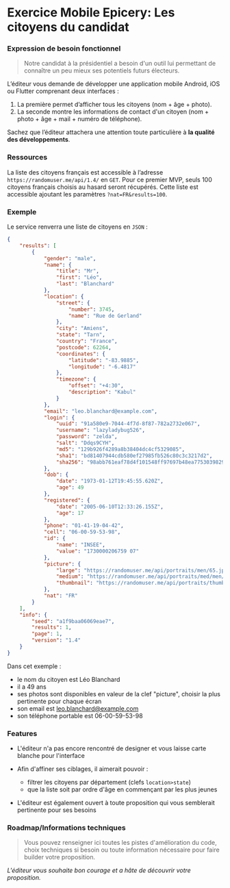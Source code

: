 # Exercice Mobile Epicery: Les citoyens du candidat

### Expression de besoin fonctionnel

> Notre candidat à la présidentiel a besoin d'un outil lui permettant de connaître un peu mieux ses potentiels futurs électeurs.

L’éditeur vous demande de développer une application mobile Android, iOS ou Flutter comprenant deux interfaces :

1. La première permet d’afficher tous les citoyens (nom +  âge + photo).
2. La seconde montre les informations de contact d'un citoyen (nom + photo + âge + mail + numéro de téléphone).

Sachez que l’éditeur attachera une attention toute particulière à __la qualité des développements__.
&nbsp;

### Ressources

La liste des citoyens français est accessible à l’adresse `https://randomuser.me/api/1.4/` en `GET`.
Pour ce premier MVP, seuls 100 citoyens français choisis au hasard seront récupérés. Cette liste est accessible ajoutant les paramètres `?nat=FR&results=100`.

### Exemple

Le service renverra une liste de citoyens en `JSON` :

```json
{
    "results": [
        {
            "gender": "male",
            "name": {
                "title": "Mr",
                "first": "Léo",
                "last": "Blanchard"
            },
            "location": {
                "street": {
                    "number": 3745,
                    "name": "Rue de Gerland"
                },
                "city": "Amiens",
                "state": "Tarn",
                "country": "France",
                "postcode": 62264,
                "coordinates": {
                    "latitude": "-83.9885",
                    "longitude": "-6.4817"
                },
                "timezone": {
                    "offset": "+4:30",
                    "description": "Kabul"
                }
            },
            "email": "leo.blanchard@example.com",
            "login": {
                "uuid": "91a580e9-7044-4f7d-8f87-782a2732e067",
                "username": "lazyladybug526",
                "password": "zelda",
                "salt": "Ddqs9CYH",
                "md5": "129b926f4289a8b38404dc4cf5329085",
                "sha1": "bd81407944cdb580ef27985fb526c80c3c3217d2",
                "sha256": "98abb761eaf78d4f101548ff97697b48ea7753039829c42b9ba17c5cd7727c5b"
            },
            "dob": {
                "date": "1973-01-12T19:45:55.620Z",
                "age": 49
            },
            "registered": {
                "date": "2005-06-10T12:33:26.155Z",
                "age": 17
            },
            "phone": "01-41-19-04-42",
            "cell": "06-00-59-53-98",
            "id": {
                "name": "INSEE",
                "value": "1730000206759 07"
            },
            "picture": {
                "large": "https://randomuser.me/api/portraits/men/65.jpg",
                "medium": "https://randomuser.me/api/portraits/med/men/65.jpg",
                "thumbnail": "https://randomuser.me/api/portraits/thumb/men/65.jpg"
            },
            "nat": "FR"
        }
    ],
    "info": {
        "seed": "a1f9baa06069eae7",
        "results": 1,
        "page": 1,
        "version": "1.4"
    }
}
```

Dans cet exemple :

- le nom du citoyen est Léo Blanchard
- il a 49 ans
- ses photos sont disponibles en valeur de la clef "picture", choisir la plus pertinente pour chaque écran
- son email est leo.blanchard@example.com
- son téléphone portable est 06-00-59-53-98

### Features

- L'éditeur n'a pas encore rencontré de designer et vous laisse carte blanche pour l'interface

- Afin d'affiner ses ciblages, il aimerait pouvoir :
  - filtrer les citoyens par département (clefs `location>state`)
  - que la liste soit par ordre d'âge en commençant par les plus jeunes

- L'éditeur est également ouvert à toute proposition qui vous semblerait pertinente pour ses besoins


### Roadmap/Informations techniques

> Vous pouvez renseigner ici toutes les pistes d'amélioration du code, choix techniques si besoin ou toute information nécessaire pour faire builder votre proposition.

*L'éditeur vous souhaite bon courage et a hâte de découvrir votre proposition.*